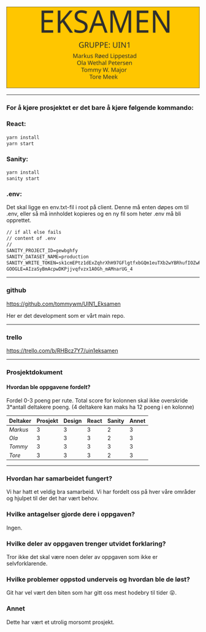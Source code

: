 ![](./uin1_eksamen.svg)

---
### For å kjøre prosjektet er det bare å kjøre følgende kommando:

### React:

```
yarn install
yarn start
```

### Sanity:
```
yarn install
sanity start
```

### .env:
Det skal ligge en env.txt-fil i root på client. Denne må enten døpes om til .env, eller så må innholdet kopieres og en ny fil som heter .env må bli opprettet.
```
// if all else fails
// content of .env
//
SANITY_PROJECT_ID=gewbghfy
SANITY_DATASET_NAME=production
SANITY_WRITE_TOKEN=sk1cmEPtz1dExZqhrXhH97GFlgtfxbGQm1euTXb2wYBRhufIOZwRmv3hZ4gYC8z2vFObpdqnpowudJ5Soyjnnt4djrc0xC2O9m1rNN9zW95PidBttNv9q93580qrqumpk1wFEUK0Tr2QsDezywYvsdpNfDvoNmhPVaC4M2QVkc6AYWa9eH0V
GOOGLE=AIzaSyBmAcpwDKPjjvqfvzx1A0Gh_mAMnarUG_4
```

---
### github
https://github.com/tommywm/UIN1_Eksamen

Her er det development som er vårt main repo. 

---
### trello
https://trello.com/b/RHBcz7Y7/uin1eksamen

---
### Prosjektdokument

#### Hvordan ble oppgavene fordelt?
Fordel 0-3 poeng per rute. Total score for kolonnen skal ikke overskride 3*antall deltakere poeng. (4 deltakere kan maks ha 12 poeng i en kolonne)

Deltaker 	| Prosjekt 	| Design 	| React 	| Sanity 	| Annet
--- 			| --- 			| --- 		| --- 		| --- 		| --- 
*Markus* 	| 3 				| 3 			| 3 			| 2 			| 3
*Ola* 		| 3 				| 3 			| 3 			| 2 			| 3
*Tommy* 	| 3 				| 3 			| 3 			| 3 			| 3
*Tore* 		| 3 				| 3 			| 3 			| 2 			| 3

---
### Hvordan har samarbeidet fungert?
Vi har hatt et veldig bra samarbeid. Vi har fordelt oss på hver våre områder og hjulpet til der det har vært behov.  

### Hvilke antagelser gjorde dere i oppgaven?
Ingen.

### Hvilke deler av oppgaven trenger utvidet forklaring?
Tror ikke det skal være noen deler av oppgaven som ikke er selvforklarende.

### Hvilke problemer oppstod underveis og hvordan ble de løst? 
Git har vel vært den biten som har gitt oss mest hodebry til tider 😝. 

### Annet
Dette har vært et utrolig morsomt prosjekt. 